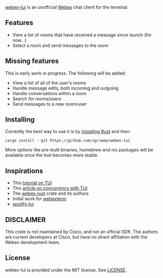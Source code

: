 [webex-tui](https://github.com/sgrimee/webex-tui) is an unofficial [Webex](https://www.webex.com/) chat client for the terminal.

## Features
- View a list of rooms that have received a message since launch (for now...)
- Select a room and send messages to the room

## Missing features

This is early work in progress. The following will be added:
- View a list of all of the user's rooms
- Handle message edits, both incoming and outgoing
- Handle conversations within a room
- Search for rooms/users
- Send messages to a new room/user

## Installing

Currently the best way to use it is by [installing Rust](https://www.rust-lang.org/tools/install) and then:
```shell
cargo install --git https://github.com/sgrimee/webex-tui
```

More options like pre-built binaries, homebrew and nix packages will be available once the tool becomes more stable.

## Inspirations
- This [tutorial on TUI](https://blog.logrocket.com/rust-and-tui-building-a-command-line-interface-in-rust/)
- This [article on concurrency with TUI](https://www.monkeypatch.io/blog/2021-05-31-rust-tui)
- The [webex-rust](https://github.com/shutton/webex-rust) crate and its authors
- Initial work for [webexterm](https://github.com/Nabushika/webexterm)
- [spotify-tui](https://github.com/sgrimee/webex-tui/tree/main)

## DISCLAIMER
This crate is not maintained by Cisco, and not an official SDK. The authors are current developers at Cisco, but have no direct affiliation with the Webex development team.

## License
webex-tui is provided under the MIT license. See [LICENSE](LICENSE).

